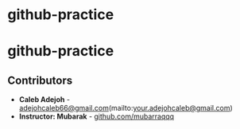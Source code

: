 # github-practice
# github-practice
## Contributors

- **Caleb Adejoh** - adejohcaleb66@gmail.com(mailto:your.adejohcaleb@gmail.com)  
- **Instructor: Mubarak** - [github.com/mubarraqqq](https://github.com/mubarraqqq)
